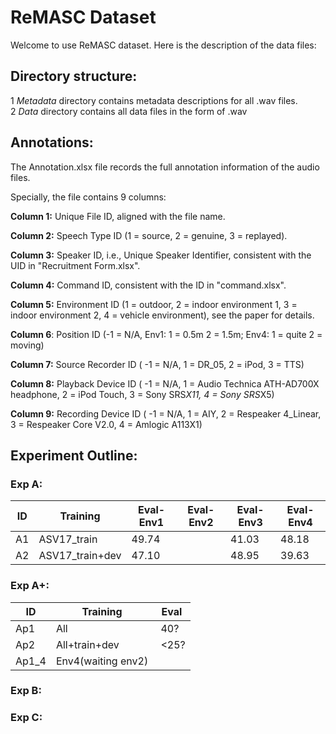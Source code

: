 # ReMASC Dataset
Welcome to use ReMASC dataset. Here is the description of the data files:

## Directory structure:

1 *Metadata* directory contains metadata descriptions for all .wav files.   
2 *Data* directory contains all data files in the form of .wav  

## Annotations:
The Annotation.xlsx file records the full annotation information of the audio files.

Specially, the file contains 9 columns:

**Column 1:** Unique File ID, aligned with the file name.

**Column 2:** Speech Type ID (1 = source, 2 = genuine, 3 = replayed).

**Column 3:** Speaker ID, i.e., Unique Speaker Identifier, consistent with the UID in "Recruitment Form.xlsx".

**Column 4:** Command ID, consistent with the ID in "command.xlsx".

**Column 5:** Environment ID (1 = outdoor, 2 = indoor environment 1, 3 = indoor environment 2, 4 = vehicle environment), see the paper for details.

**Column 6**: Position ID (-1 = N/A, Env1: 1 = 0.5m 2 = 1.5m; Env4: 1 = quite 2 = moving)

**Column 7:** Source Recorder ID ( -1 = N/A, 1 = DR_05, 2 = iPod, 3 = TTS)

**Column 8:** Playback Device ID ( -1 = N/A, 1 = Audio Technica ATH-AD700X headphone, 2 = iPod Touch, 3 = Sony SRS*X11, 4 = Sony SRS*X5)

**Column 9:** Recording Device ID ( -1 = N/A, 1 = AIY, 2 = Respeaker 4_Linear, 3 = Respeaker Core V2.0, 4 = Amlogic A113X1)


## Experiment Outline:

### Exp A:
| ID | Training | Eval-Env1 | Eval-Env2 | Eval-Env3 | Eval-Env4 |
| --- | --- | --- | --- | --- | --- |
| A1 | ASV17_train | 49.74 |  | 41.03 | 48.18 |
| A2 | ASV17_train+dev | 47.10 |  | 48.95 | 39.63 |

### Exp A+:
| ID | Training | Eval |
| --- | --- | --- |
| Ap1 | All |  40? |
| Ap2 | All+train+dev |  <25? |
| Ap1_4 | Env4(waiting env2) |  |


### Exp B:




### Exp C:








